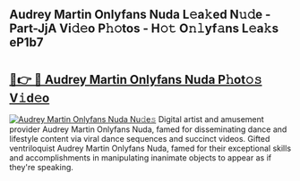 ## Audrey Martin Onlyfans Nuda L𝚎a𝚔ed N𝚞𝚍e - Part-JjA Vi𝚍𝚎o P𝚑𝚘tos - H𝚘𝚝 O𝚗𝚕yf𝚊ns L𝚎a𝚔s eP1b7

# <h2><a href="http://kfbddnd.oniu.top/?m=Audrey+Martin+Onlyfans+Nuda">🔗👉 🔴 Audrey Martin Onlyfans Nuda P𝚑ot𝚘𝚜 V𝚒d𝚎o</a></h2>

[![Audrey Martin Onlyfans Nuda Nu𝚍e𝚜](https://i.imgur.com/0qMVB7G.gif)](http://kfbddnd.oniu.top/?m=Audrey+Martin+Onlyfans+Nuda)
Digital artist and amusement provider Audrey Martin Onlyfans Nuda, famed for disseminating dance and lifestyle content via viral dance sequences and succinct videos. Gifted ventriloquist Audrey Martin Onlyfans Nuda, famed for their exceptional skills and accomplishments in manipulating inanimate objects to appear as if they're speaking.  
